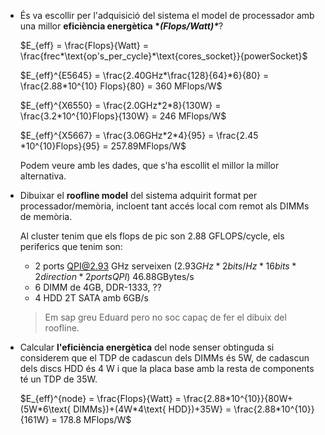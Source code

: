 - És va escollir per l'adquisició del sistema el model de processador amb una millor **eficiència energètica \**(Flops/Watt)\****?

  $E_{eff} = \frac{Flops}{Watt} = \frac{frec*\text{op's_per_cycle}*\text{cores_socket}}{powerSocket}$

  $E_{eff}^{E5645} = \frac{2.40GHz*\frac{128}{64}*6}{80} = \frac{2.88*10^{10} Flops}{80} = 360 MFlops/W$

  $E_{eff}^{X6550} = \frac{2.0GHz*2*8}{130W} = \frac{3.2*10^{10}Flops}{130W} = 246 MFlops/W$

  $E_{eff}^{X5667} = \frac{3.06GHz*2*4}{95} = \frac{2.45 *10^{10}Flops}{95} = 257.89MFlops/W$

  Podem veure amb les dades, que s'ha escollit el millor la millor alternativa.

- Dibuixar el **roofline model** del sistema adquirit format per processador/memòria, incloent tant accés local com remot als DIMMs de memòria.

  Al cluster tenim que els flops de pic son 2.88 GFLOPS/cycle,  els periferics que tenim son:

  * 2 ports QPI@2.93 GHz serveixen ($2.93GHz*2bits/Hz*16bits*2direction*2portsQPI$) 46.88GBytes/s 
  * 6 DIMM de 4GB, DDR-1333,  ??
  * 4 HDD 2T SATA amb 6GB/s

  > Em sap greu Eduard pero no soc capaç de fer el dibuix del roofline.

- Calcular **l'eficiència energètica** del node senser obtinguda si considerem que el TDP de cadascun dels DIMMs és 5W, de cadascun dels discs HDD és 4 W i que la placa base amb la resta de components té un TDP de 35W.

  $E_{eff}^{node} = \frac{Flops}{Watt} = \frac{2.88*10^{10}}{80W+(5W*6\text{ DIMMs})+(4W*4\text{ HDD})+35W} = \frac{2.88*10^{10}}{161W} = 178.8 MFlops/W$

